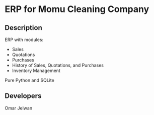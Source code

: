 # ERP for Momu Cleaning Company

## Description
ERP with modules:
  - Sales
  - Quotations
  - Purchases 
  - History of Sales, Quotations, and Purchases
  - Inventory Management

Pure Python and SQLite

## Developers
Omar Jelwan


